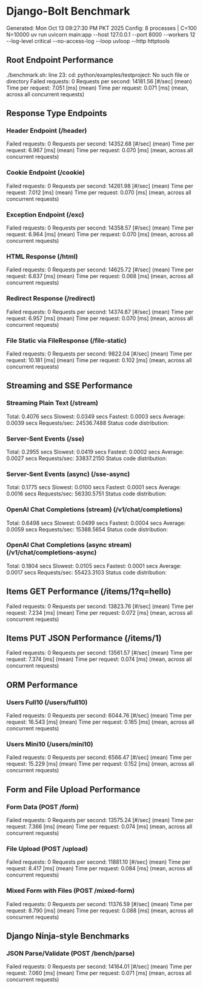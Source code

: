 # Django-Bolt Benchmark

Generated: Mon Oct 13 09:27:30 PM PKT 2025
Config: 8 processes | C=100 N=10000
uv run uvicorn main:app --host 127.0.0.1 --port 8000 --workers 12 --log-level critical --no-access-log --loop uvloop --http httptools

## Root Endpoint Performance

./benchmark.sh: line 23: cd: python/examples/testproject: No such file or directory
Failed requests: 0
Requests per second: 14181.56 [#/sec] (mean)
Time per request: 7.051 [ms] (mean)
Time per request: 0.071 [ms] (mean, across all concurrent requests)

## Response Type Endpoints

### Header Endpoint (/header)

Failed requests: 0
Requests per second: 14352.68 [#/sec] (mean)
Time per request: 6.967 [ms] (mean)
Time per request: 0.070 [ms] (mean, across all concurrent requests)

### Cookie Endpoint (/cookie)

Failed requests: 0
Requests per second: 14261.98 [#/sec] (mean)
Time per request: 7.012 [ms] (mean)
Time per request: 0.070 [ms] (mean, across all concurrent requests)

### Exception Endpoint (/exc)

Failed requests: 0
Requests per second: 14358.57 [#/sec] (mean)
Time per request: 6.964 [ms] (mean)
Time per request: 0.070 [ms] (mean, across all concurrent requests)

### HTML Response (/html)

Failed requests: 0
Requests per second: 14625.72 [#/sec] (mean)
Time per request: 6.837 [ms] (mean)
Time per request: 0.068 [ms] (mean, across all concurrent requests)

### Redirect Response (/redirect)

Failed requests: 0
Requests per second: 14374.67 [#/sec] (mean)
Time per request: 6.957 [ms] (mean)
Time per request: 0.070 [ms] (mean, across all concurrent requests)

### File Static via FileResponse (/file-static)

Failed requests: 0
Requests per second: 9822.04 [#/sec] (mean)
Time per request: 10.181 [ms] (mean)
Time per request: 0.102 [ms] (mean, across all concurrent requests)

## Streaming and SSE Performance

### Streaming Plain Text (/stream)

Total: 0.4076 secs
Slowest: 0.0349 secs
Fastest: 0.0003 secs
Average: 0.0039 secs
Requests/sec: 24536.7488
Status code distribution:

### Server-Sent Events (/sse)

Total: 0.2955 secs
Slowest: 0.0419 secs
Fastest: 0.0002 secs
Average: 0.0027 secs
Requests/sec: 33837.2150
Status code distribution:

### Server-Sent Events (async) (/sse-async)

Total: 0.1775 secs
Slowest: 0.0100 secs
Fastest: 0.0001 secs
Average: 0.0016 secs
Requests/sec: 56330.5751
Status code distribution:

### OpenAI Chat Completions (stream) (/v1/chat/completions)

Total: 0.6498 secs
Slowest: 0.0499 secs
Fastest: 0.0004 secs
Average: 0.0059 secs
Requests/sec: 15388.5654
Status code distribution:

### OpenAI Chat Completions (async stream) (/v1/chat/completions-async)

Total: 0.1804 secs
Slowest: 0.0105 secs
Fastest: 0.0001 secs
Average: 0.0017 secs
Requests/sec: 55423.3103
Status code distribution:

## Items GET Performance (/items/1?q=hello)

Failed requests: 0
Requests per second: 13823.76 [#/sec] (mean)
Time per request: 7.234 [ms] (mean)
Time per request: 0.072 [ms] (mean, across all concurrent requests)

## Items PUT JSON Performance (/items/1)

Failed requests: 0
Requests per second: 13561.57 [#/sec] (mean)
Time per request: 7.374 [ms] (mean)
Time per request: 0.074 [ms] (mean, across all concurrent requests)

## ORM Performance

### Users Full10 (/users/full10)

Failed requests: 0
Requests per second: 6044.76 [#/sec] (mean)
Time per request: 16.543 [ms] (mean)
Time per request: 0.165 [ms] (mean, across all concurrent requests)

### Users Mini10 (/users/mini10)

Failed requests: 0
Requests per second: 6566.47 [#/sec] (mean)
Time per request: 15.229 [ms] (mean)
Time per request: 0.152 [ms] (mean, across all concurrent requests)

## Form and File Upload Performance

### Form Data (POST /form)

Failed requests: 0
Requests per second: 13575.24 [#/sec] (mean)
Time per request: 7.366 [ms] (mean)
Time per request: 0.074 [ms] (mean, across all concurrent requests)

### File Upload (POST /upload)

Failed requests: 0
Requests per second: 11881.10 [#/sec] (mean)
Time per request: 8.417 [ms] (mean)
Time per request: 0.084 [ms] (mean, across all concurrent requests)

### Mixed Form with Files (POST /mixed-form)

Failed requests: 0
Requests per second: 11376.59 [#/sec] (mean)
Time per request: 8.790 [ms] (mean)
Time per request: 0.088 [ms] (mean, across all concurrent requests)

## Django Ninja-style Benchmarks

### JSON Parse/Validate (POST /bench/parse)

Failed requests: 0
Requests per second: 14164.01 [#/sec] (mean)
Time per request: 7.060 [ms] (mean)
Time per request: 0.071 [ms] (mean, across all concurrent requests)
